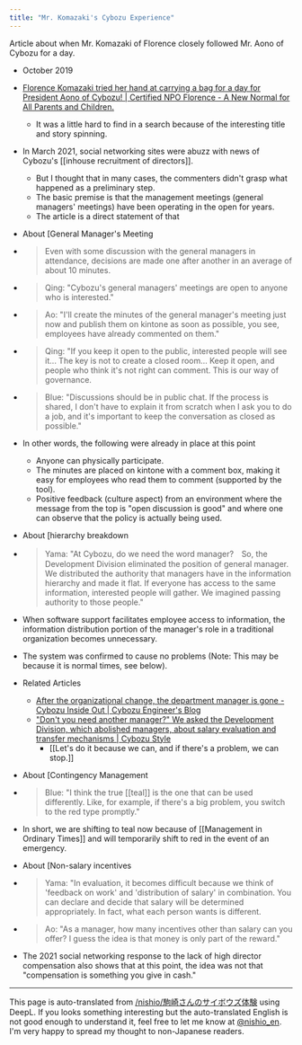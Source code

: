 ```yaml
---
title: "Mr. Komazaki's Cybozu Experience"
---
```


Article about when Mr. Komazaki of Florence closely followed Mr. Aono of Cybozu for a day.
- October 2019
- [Florence Komazaki tried her hand at carrying a bag for a day for President Aono of Cybozu! | Certified NPO Florence - A New Normal for All Parents and Children.](https://florence.or.jp/news/2019/10/post35383/)
    - It was a little hard to find in a search because of the interesting title and story spinning.
- In March 2021, social networking sites were abuzz with news of Cybozu's [[inhouse recruitment of directors]].
    - But I thought that in many cases, the commenters didn't grasp what happened as a preliminary step.
    - The basic premise is that the management meetings (general managers' meetings) have been operating in the open for years.
    - The article is a direct statement of that

- About [General Manager's Meeting
- > Even with some discussion with the general managers in attendance, decisions are made one after another in an average of about 10 minutes.
- > Qing: "Cybozu's general managers' meetings are open to anyone who is interested."
- > Ao: "I'll create the minutes of the general manager's meeting just now and publish them on kintone as soon as possible, you see, employees have already commented on them."
- > Qing: "If you keep it open to the public, interested people will see it... The key is not to create a closed room... Keep it open, and people who think it's not right can comment. This is our way of governance.
- > Blue: "Discussions should be in public chat. If the process is shared, I don't have to explain it from scratch when I ask you to do a job, and it's important to keep the conversation as closed as possible."
- In other words, the following were already in place at this point
    - Anyone can physically participate.
    - The minutes are placed on kintone with a comment box, making it easy for employees who read them to comment (supported by the tool).
    - Positive feedback (culture aspect) from an environment where the message from the top is "open discussion is good" and where one can observe that the policy is actually being used.

- About [hierarchy breakdown
- > Yama: "At Cybozu, do we need the word manager?　So, the Development Division eliminated the position of general manager. We distributed the authority that managers have in the information hierarchy and made it flat. If everyone has access to the same information, interested people will gather. We imagined passing authority to those people."
- When software support facilitates employee access to information, the information distribution portion of the manager's role in a traditional organization becomes unnecessary.
- The system was confirmed to cause no problems (Note: This may be because it is normal times, see below).
- Related Articles
    - [After the organizational change, the department manager is gone - Cybozu Inside Out | Cybozu Engineer's Blog](https://blog.cybozu.io/entry/2019/02/13/080000)
    - ["Don't you need another manager?" We asked the Development Division, which abolished managers, about salary evaluation and transfer mechanisms | Cybozu Style](https://cybozushiki.cybozu.co.jp/articles/m005359.html)
        - [[Let's do it because we can, and if there's a problem, we can stop.]]

- About [Contingency Management
- > Blue: "I think the true [[teal]] is the one that can be used differently. Like, for example, if there's a big problem, you switch to the red type promptly."
- In short, we are shifting to teal now because of [[Management in Ordinary Times]] and will temporarily shift to red in the event of an emergency.

- About [Non-salary incentives
- > Yama: "In evaluation, it becomes difficult because we think of 'feedback on work' and 'distribution of salary' in combination. You can declare and decide that salary will be determined appropriately. In fact, what each person wants is different.
- > Ao: "As a manager, how many incentives other than salary can you offer? I guess the idea is that money is only part of the reward."
- The 2021 social networking response to the lack of high director compensation also shows that at this point, the idea was not that "compensation is something you give in cash."

---
This page is auto-translated from [/nishio/駒崎さんのサイボウズ体験](https://scrapbox.io/nishio/駒崎さんのサイボウズ体験) using DeepL. If you looks something interesting but the auto-translated English is not good enough to understand it, feel free to let me know at [@nishio_en](https://twitter.com/nishio_en). I'm very happy to spread my thought to non-Japanese readers.